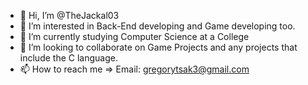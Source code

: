- 👋 Hi, I’m @TheJackal03
- 👀 I’m interested in Back-End developing and Game developing too.
- 🌱 I’m currently studying Computer Science at a College
- 💞️ I’m looking to collaborate on Game Projects and any projects that include the C language.
- 📫 How to reach me => Email: gregorytsak3@gmail.com
